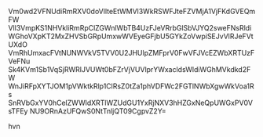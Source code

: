 Vm0wd2VFNUdiRmRXV0doVllteEtWMVl3WkRSWFJteFZVMjA1VjFKdGVEQmFW
Vll3VmpKS1NHVkliRmRpClZGWnlWbTB4UzFJeVRrbGlSbVJYQ2sweFNsRldi
WGhoVXpKT2MxZHVSbGRpUmxwWVEyeGFjbU5GYkZoVwpiSEJvVlRJeFVtUXdO
VmRhUmxacFVtNUNWVkV5TVV0U2JHUlpZMFprV0FwVFJVcEZWbXRTUzFVeFNu
Sk4KVm1Sb1VqSjRWRlJVUWt0bFZrVjVUVlprYWxacldsWldiWGhMVkdkd2FW
WnJiRFpXYTJOM1pVWktkRlp1ClRsZ0tZa1phVDFWc2FGTlNWbXgwWkVoa1Rs
SnRVbGxYV0hCelZWWldXRTlWZUdGU1YxRjNXV3hHZGxNeQpUWGxPV0VsTFEy
NU9ORnAzUFQwS0NtTnljQT09CgpvZ2Y=

hvn